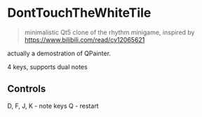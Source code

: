 # DontTouchTheWhiteTile
> minimalistic Qt5 clone of the rhythm minigame, inspired by https://www.bilibili.com/read/cv12065621

actually a demostration of QPainter.

4 keys, supports dual notes
## Controls
D, F, J, K - note keys
Q - restart

